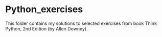 # Python_exercises
 This folder contains my solutions to selected exercises from book Think Python, 2nd Edition (by Allen Downey).
